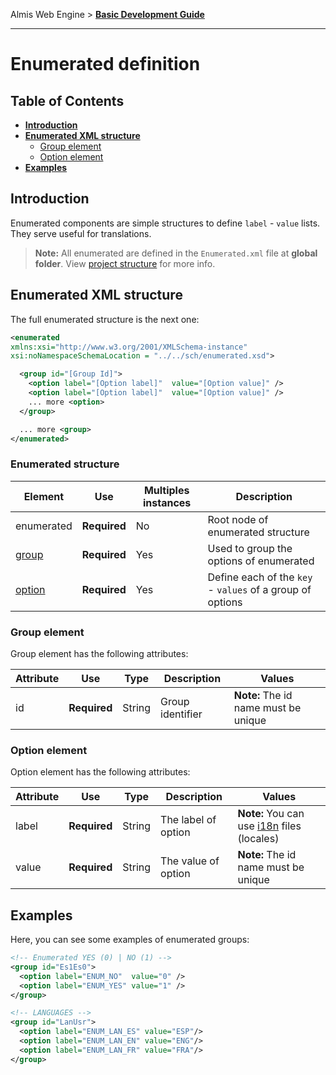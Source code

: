 Almis Web Engine > **[Basic Development Guide](basic-developer-guide.md)**

---

# **Enumerated definition**

## Table of Contents

* **[Introduction](#introduction)**
* **[Enumerated XML structure](#enumerated-xml-query)**
  * [Group element](#group-element)
  * [Option element](#option-element)
* **[Examples](#examples)**

## Introduction

Enumerated components are simple structures to define `label` - `value` lists. They serve useful for translations.

> **Note:** All enumerated are defined in the `Enumerated.xml` file at **global folder**. View [project structure](basic-developer-guide.md#global-folder)  for more info.

## Enumerated XML structure

The full enumerated structure is the next one:

```xml
<enumerated
xmlns:xsi="http://www.w3.org/2001/XMLSchema-instance"
xsi:noNamespaceSchemaLocation = "../../sch/enumerated.xsd">

  <group id="[Group Id]">
    <option label="[Option label]"  value="[Option value]" />
    <option label="[Option label]"  value="[Option value]" />
    ... more <option>
  </group>

  ... more <group>
</enumerated>
```

### Enumerated structure


| Element     | Use      | Multiples instances    | Description                                        |
| ----------- | ---------|------------------------|----------------------------------------------------|
| enumerated  | **Required** | No| Root node of enumerated structure |
| [group](#group-element) | **Required** | Yes | Used to group the options of enumerated |
| [option](#option-element) | **Required** | Yes | Define each of the `key` - `values` of a group of options |

### Group element

Group element has the following attributes:

| Attribute   | Use      | Type      |  Description                    |   Values                                           |
| ----------- | ---------|-----------|---------------------------------|----------------------------------------------------|
| id | **Required** | String | Group identifier                        | **Note:**  The id name must be unique              |

### Option element

Option element has the following attributes:

| Attribute   | Use      | Type      |  Description                    |   Values                                           |
| ----------- | ---------|-----------|---------------------------------|----------------------------------------------------|
| label | **Required** | String | The label of option              | **Note:** You can use [i18n](i18n-internationalization.md) files (locales)              |
| value | **Required** | String | The value of option| **Note:**  The id name must be unique              |


## Examples

Here, you can see some examples of enumerated groups:

```xml
<!-- Enumerated YES (0) | NO (1) -->
<group id="Es1Es0">
  <option label="ENUM_NO"  value="0" />
  <option label="ENUM_YES" value="1" />
</group>
```

```xml
<!-- LANGUAGES -->
<group id="LanUsr">
  <option label="ENUM_LAN_ES" value="ESP"/>
  <option label="ENUM_LAN_EN" value="ENG"/>
  <option label="ENUM_LAN_FR" value="FRA"/>
</group>
```

